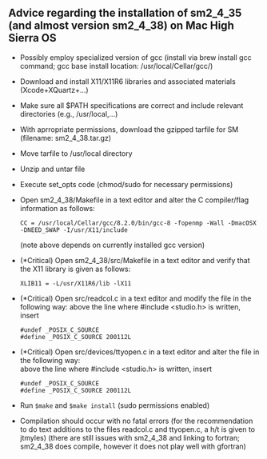 ## Advice regarding the installation of sm2_4_35 (and almost version sm2_4_38) on Mac High Sierra OS
- Possibly employ specialized version of gcc (install via brew install gcc command; gcc base install location: /usr/local/Cellar/gcc/)
- Download and install X11/X11R6 libraries and associated materials (Xcode+XQuartz+...)
- Make sure all $PATH specifications are correct and include relevant directories (e.g., /usr/local,...)
- With aprropriate permissions, download the gzipped tarfile for SM (filename: sm2_4_38.tar.gz)
- Move tarfile to /usr/local directory
- Unzip and untar file
- Execute set_opts code (chmod/sudo for necessary permissions)
- Open sm2_4_38/Makefile in a text editor and alter the C compiler/flag information as follows:

  `CC = /usr/local/Cellar/gcc/8.2.0/bin/gcc-8 -fopenmp -Wall -DmacOSX -DNEED_SWAP -I/usr/X11/include`
  
  (note above depends on currently installed gcc version)
- (*Critical) Open sm2_4_38/src/Makefile in a text editor and verify that the X11 library is given as follows:

  `XLIB11 = -L/usr/X11R6/lib -lX11`
  
- (*Critical) Open src/readcol.c in a text editor and modify the file in the following way:
  above the line where #include <studio.h> is written, insert 
  
      #undef _POSIX_C_SOURCE
      #define _POSIX_C_SOURCE 200112L
      
- (*Critical) Open src/devices/ttyopen.c in a text editor and alter the file in the following way:   
  above the line where #include <studio.h> is written, insert

      #undef _POSIX_C_SOURCE
      #define _POSIX_C_SOURCE 200112L
      
- Run `$make` and `$make install` (sudo permissions enabled)
- Compilation should occur with no fatal errors
(for the recommendation to do text additions to the files readcol.c and ttyopen.c, a h/t is given to jtmyles)
(there are still issues with sm2_4_38 and linking to fortran; sm2_4_38 does compile, however it does not play well with gfortran)
